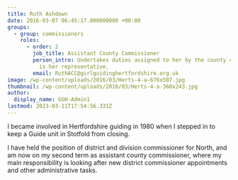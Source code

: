 ```yaml
---
title: Ruth Ashdown
date: 2016-03-07 06:45:17.000000000 +00:00
groups:
  - group: commissioners
    roles:
      - order: 2
        job_title: Assistant County Commissioner
        person_intro: Undertakes duties assigned to her by the county commissioner and
          is her representative. 
        email: RuthACC@girlguidinghertfordshire.org.uk
image: /wp-content/uploads/2016/03/Herts-4-a-676x507.jpg
thumbnail: /wp-content/uploads/2016/03/Herts-4-a-360x243.jpg
author:
  display_name: GGH-Admin1
lastmod: 2023-03-11T17:54:56.331Z
---
```

I became involved in Hertfordshire guiding in 1980 when I stepped in to keep a Guide unit in Stotfold from closing.

I have held the position of district and division commissioner for North, and am now on my second term as assistant county commissioner, where my main responsibility is looking after new district commissioner appointments and other administrative tasks.
